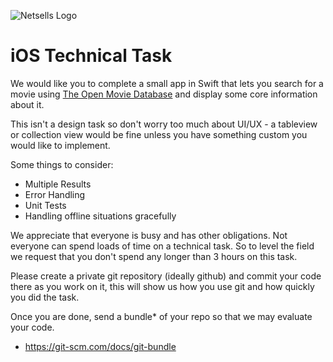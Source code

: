![Netsells Logo](https://www.dropbox.com/s/4jmsg7xvcfnyfbk/logo_name_300.png?raw=1)

# iOS Technical Task

We would like you to complete a small app in Swift that lets you search for a movie using [The Open Movie Database](http://www.omdbapi.com) and display some core information about it.

This isn't a design task so don't worry too much about UI/UX - a tableview or collection view would be fine unless you have something custom you would like to implement.

Some things to consider:
* Multiple Results
* Error Handling
* Unit Tests
* Handling offline situations gracefully

We appreciate that everyone is busy and has other obligations. Not everyone can spend loads of time on a technical task. So to level the field we request that you don't spend any longer than 3 hours on this task.

Please create a private git repository (ideally github) and commit your code there as you work on it, this will show us how you use git and how quickly you did the task.

Once you are done, send a bundle* of your repo so that we may evaluate your code.

* https://git-scm.com/docs/git-bundle
